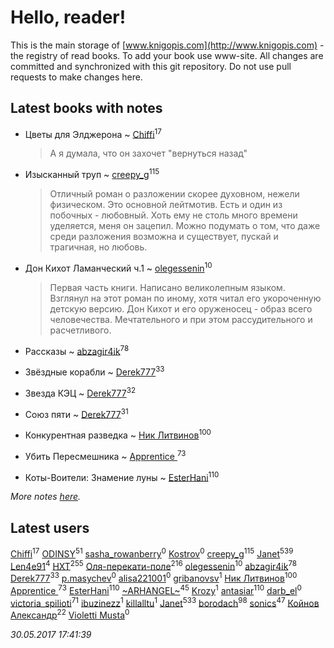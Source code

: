 # Hello, reader!
This is the main storage of [www.knigopis.com](http://www.knigopis.com) - the registry of read books.
To add your book use www-site. All changes are committed and synchronized with this git repository.
Do not use pull requests to make changes here.


## Latest books with notes
* Цветы для Элджерона ~ [Chiffi](users/105/105831994080785626680-google)<sup>17</sup>
    > А я думала,  что он захочет "вернуться назад"

* Изысканный труп ~ [creepy_g](users/747/74743045-vkontakte)<sup>115</sup>
    > Отличный роман о разложении скорее духовном, нежели физическом. Это основной лейтмотив. Есть и один из побочных - любовный. Хоть ему не столь много времени уделяется, меня он зацепил. Можно подумать о том, что даже среди разложения возможна и существует, пускай и трагичная, но любовь.

* Дон Кихот Ламанческий ч.1 ~ [olegessenin](users/390/3901448-vkontakte)<sup>10</sup>
    > Первая часть книги. Написано великолепным языком. Взглянул на этот роман по иному, хотя читал его укороченную детскую версию. Дон Кихот и его оруженосец - образ всего человечества. Мечтательного и при этом рассудительного и расчетливого.

* Рассказы ~ [abzagir4ik](users/362/3621623-vkontakte)<sup>78</sup>

* Звёздные корабли ~ [Derek777](users/153/15386028-yandex)<sup>33</sup>

* Звезда КЭЦ ~ [Derek777](users/153/15386028-yandex)<sup>32</sup>

* Союз пяти ~ [Derek777](users/153/15386028-yandex)<sup>31</sup>

* Конкурентная разведка ~ [Ник Литвинов](users/241/241974816-vkontakte)<sup>100</sup>

* Убить Пересмешника ~ [Apprentice ](users/528/52821952-vkontakte)<sup>73</sup>

* Коты-Воители: Знамение луны ~ [EsterHani](users/305/30558181-vkontakte)<sup>110</sup>


_More notes [here](latest_books_with_notes.md)._


## Latest users
[Chiffi](users/105/105831994080785626680-google)<sup>17</sup> 
[ODINSY](users/100/100978570902186865324-google)<sup>51</sup> 
[sasha_rowanberry](users/285/28594123-vkontakte)<sup>0</sup> 
[Kostrov](users/109/109099938050992847243-google)<sup>0</sup> 
[creepy_g](users/747/74743045-vkontakte)<sup>115</sup> 
[Janet](users/108/108113656204404967440-google)<sup>539</sup> 
[Len4e91](users/254/254448176-yandex)<sup>4</sup> 
[HXT](users/100/100002563462782-facebook)<sup>255</sup> 
[Оля-перекати-поле](users/108/10848515355906827860-mailru)<sup>216</sup> 
[olegessenin](users/390/3901448-vkontakte)<sup>10</sup> 
[abzagir4ik](users/362/3621623-vkontakte)<sup>78</sup> 
[Derek777](users/153/15386028-yandex)<sup>33</sup> 
[p.masychev](users/282/282494905-vkontakte)<sup>0</sup> 
[alisa221001](users/172/172405580-vkontakte)<sup>0</sup> 
[gribanovsv](users/701/7011021-vkontakte)<sup>1</sup> 
[Ник Литвинов](users/241/241974816-vkontakte)<sup>100</sup> 
[Apprentice ](users/528/52821952-vkontakte)<sup>73</sup> 
[EsterHani](users/305/30558181-vkontakte)<sup>110</sup> 
[~ARHANGEL~](users/642/64251996-vkontakte)<sup>45</sup> 
[Krozy](users/100/100001728431584-facebook)<sup>1</sup> 
[antasiar](users/688/68827372-vkontakte)<sup>110</sup> 
[darb_el](users/184/184135339-vkontakte)<sup>0</sup> 
[victoria_spilioti](users/219/219259003-vkontakte)<sup>71</sup> 
[ibuzinezz](users/430/430126578-vkontakte)<sup>1</sup> 
[killalltu](users/118/1188128011316384-facebook)<sup>1</sup> 
[Janet](users/205/20565064-vkontakte)<sup>533</sup> 
[borodach](users/157/15706320-vkontakte)<sup>98</sup> 
[sonics](users/588/5880221-vkontakte)<sup>47</sup> 
[Койнов Александр](users/414/414040473-vkontakte)<sup>22</sup> 
[Violetti Musta](users/429/429430862-vkontakte)<sup>0</sup> 


_30.05.2017 17:41:39_
